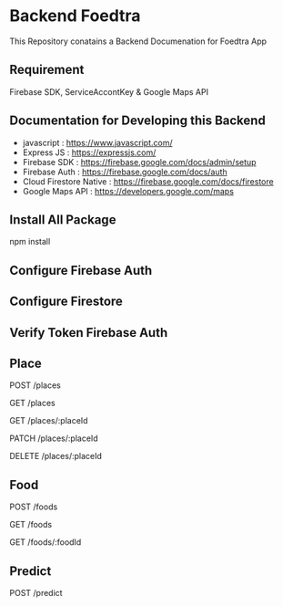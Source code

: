 # Backend Foedtra

This Repository conatains a Backend Documenation for Foedtra App

## Requirement

Firebase SDK, ServiceAccontKey & Google Maps API 

## Documentation for Developing this Backend
- javascript : https://www.javascript.com/
- Express JS : https://expressjs.com/
- Firebase SDK : https://firebase.google.com/docs/admin/setup
- Firebase Auth : https://firebase.google.com/docs/auth
- Cloud Firestore Native : https://firebase.google.com/docs/firestore
- Google Maps API : https://developers.google.com/maps

## Install All Package 

npm install

## Configure Firebase Auth



## Configure Firestore


## Verify Token Firebase Auth


## Place

POST /places 

GET /places

GET /places/:placeId

PATCH /places/:placeId

DELETE /places/:placeId

## Food
POST /foods

GET /foods

GET /foods/:foodId

## Predict

POST /predict






